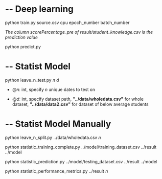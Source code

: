 # -- Deep learning
python train.py source.csv cpu epoch_number batch_number

*The column scorePercentage_pre of result/student_knowledge.csv is the prediction value*

python predict.py 

# -- Statist Model
python leave_n_test.py *n* *d*

* @*n*: int, specify *n* unique dates to test on

* @*d*: int, specify dataset path, **"../data/wholedata.csv"** for whole dataset, **"../data/data2.csv"** for dataset of below average students

# -- Statist Model Manually
python leave_n_split.py ../data/wholedata.csv *n*

python statistic_training_complete.py ../model/training_dataset.csv ../result ../model

python statistic_prediction.py ../model/testing_dataset.csv ../result ../model

python statistic_performance_metrics.py ../result *n*